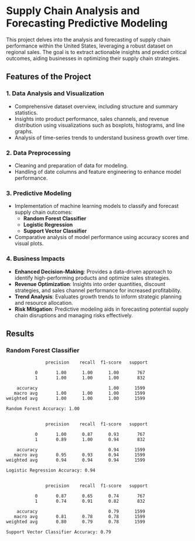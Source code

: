 # Supply Chain Analysis and Forecasting Predictive Modeling 

This project delves into the analysis and forecasting of supply chain performance within the United States, leveraging a robust dataset on regional sales. The goal is to extract actionable insights and predict critical outcomes, aiding businesses in optimizing their supply chain strategies.

## Features of the Project

### 1. Data Analysis and Visualization
- Comprehensive dataset overview, including structure and summary statistics.
- Insights into product performance, sales channels, and revenue distribution using visualizations such as boxplots, histograms, and line graphs.
- Analysis of time-series trends to understand business growth over time.

### 2. Data Preprocessing
- Cleaning and preparation of data for modeling.
- Handling of date columns and feature engineering to enhance model performance.

### 3. Predictive Modeling
- Implementation of machine learning models to classify and forecast supply chain outcomes:
  - **Random Forest Classifier**
  - **Logistic Regression**
  - **Support Vector Classifier**
- Comparative analysis of model performance using accuracy scores and visual plots.

### 4. Business Impacts
- **Enhanced Decision-Making**: Provides a data-driven approach to identify high-performing products and optimize sales strategies.
- **Revenue Optimization**: Insights into order quantities, discount strategies, and sales channel performance for increased profitability.
- **Trend Analysis**: Evaluates growth trends to inform strategic planning and resource allocation.
- **Risk Mitigation**: Predictive modeling aids in forecasting potential supply chain disruptions and managing risks effectively.

## Results

### Random Forest Classifier
```plaintext
               precision    recall  f1-score   support

           0       1.00      1.00      1.00       767
           1       1.00      1.00      1.00       832

    accuracy                           1.00      1599
   macro avg       1.00      1.00      1.00      1599
weighted avg       1.00      1.00      1.00      1599

Random Forest Accuracy: 1.00


               precision    recall  f1-score   support

           0       1.00      0.87      0.93       767
           1       0.89      1.00      0.94       832

    accuracy                           0.94      1599
   macro avg       0.95      0.93      0.94      1599
weighted avg       0.94      0.94      0.94      1599

Logistic Regression Accuracy: 0.94


               precision    recall  f1-score   support

           0       0.87      0.65      0.74       767
           1       0.74      0.91      0.82       832

    accuracy                           0.79      1599
   macro avg       0.81      0.78      0.78      1599
weighted avg       0.80      0.79      0.78      1599

Support Vector Classifier Accuracy: 0.79

